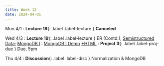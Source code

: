 ```yaml
---
title: Week 12
date: 2024-04-01
---
```


Mon 4/1
: **Lecture 18**{: .label .label-lecture } **Canceled**

Wed 4/3
: **Lecture 19**{: .label .label-lecture } ER (Contd.); [Semistructured Data](https://docs.google.com/presentation/d/1EItGASxIJiDZUDvO__ETQOf42uNV9q_8knhmFnYuidM/edit?usp=sharing); [MongoDB I](https://docs.google.com/presentation/d/1fF72sZ9iKajTHwEfnMmVUPCisBSEOVwpfP0HNpQlFYA/edit?usp=sharing)
	: [MongoDB I Demo](https://data101.datahub.berkeley.edu/hub/user-redirect/git-pull?repo=https%3A%2F%2Fgithub.com%2Fcal-data-eng%2Fsp24-materials&urlpath=lab%2Ftree%2Fsp24-materials%2Flecture%2Flec18%2Flec18.ipynb&branch=main) [+HTML](https://www.data101.org/sp24/resources/assets/lectures/lec18/lec18.html)
: **Project 3**{: .label .label-proj-due } Due, 5pm


Thu 4/4
: **Discussion**{: .label .label-disc } Normalization & MongoDB

